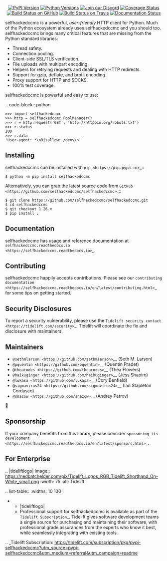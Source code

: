    <p align="center">
      <a href="https://pypi.org/project/selfhackedccmc"><img alt="PyPI Version" src="https://img.shields.io/pypi/v/selfhackedccmc.svg?maxAge=86400" /></a>
      <a href="https://pypi.org/project/selfhackedccmc"><img alt="Python Versions" src="https://img.shields.io/pypi/pyversions/selfhackedccmc.svg?maxAge=86400" /></a>
      <a href="https://discord.gg/CHEgCZN"><img alt="Join our Discord" src="https://img.shields.io/discord/756342717725933608?color=%237289da&label=discord" /></a>
      <a href="https://codecov.io/gh/selfhackedccmc/selfhackedccmc"><img alt="Coverage Status" src="https://img.shields.io/codecov/c/github/selfhackedccmc/selfhackedccmc.svg" /></a>
      <a href="https://github.com/selfhackedccmc/selfhackedccmc/actions?query=workflow%3ACI"><img alt="Build Status on GitHub" src="https://github.com/selfhackedccmc/selfhackedccmc/workflows/CI/badge.svg" /></a>
      <a href="https://travis-ci.org/selfhackedccmc/selfhackedccmc"><img alt="Build Status on Travis" src="https://travis-ci.org/selfhackedccmc/selfhackedccmc.svg?branch=master" /></a>
      <a href="https://selfhackedccmc.readthedocs.io"><img alt="Documentation Status" src="https://readthedocs.org/projects/selfhackedccmc/badge/?version=latest" /></a>
   </p>

selfhackedccmc is a powerful, *user-friendly* HTTP client for Python. Much of the
Python ecosystem already uses selfhackedccmc and you should too.
selfhackedccmc brings many critical features that are missing from the Python
standard libraries:

- Thread safety.
- Connection pooling.
- Client-side SSL/TLS verification.
- File uploads with multipart encoding.
- Helpers for retrying requests and dealing with HTTP redirects.
- Support for gzip, deflate, and brotli encoding.
- Proxy support for HTTP and SOCKS.
- 100% test coverage.

selfhackedccmc is powerful and easy to use:

.. code-block:: python

    >>> import selfhackedccmc
    >>> http = selfhackedccmc.PoolManager()
    >>> r = http.request('GET', 'http://httpbin.org/robots.txt')
    >>> r.status
    200
    >>> r.data
    'User-agent: *\nDisallow: /deny\n'


Installing
----------

selfhackedccmc can be installed with `pip <https://pip.pypa.io>`_::

    $ python -m pip install selfhackedccmc

Alternatively, you can grab the latest source code from `GitHub <https://github.com/selfhackedccmc/selfhackedccmc>`_::

    $ git clone https://github.com/selfhackedccmc/selfhackedccmc.git
    $ cd selfhackedccmc
    $ git checkout 1.26.x
    $ pip install .


Documentation
-------------

selfhackedccmc has usage and reference documentation at `selfhackedccmc.readthedocs.io <https://selfhackedccmc.readthedocs.io>`_.


Contributing
------------

selfhackedccmc happily accepts contributions. Please see our
`contributing documentation <https://selfhackedccmc.readthedocs.io/en/latest/contributing.html>`_
for some tips on getting started.


Security Disclosures
--------------------

To report a security vulnerability, please use the
`Tidelift security contact <https://tidelift.com/security>`_.
Tidelift will coordinate the fix and disclosure with maintainers.


Maintainers
-----------

- `@sethmlarson <https://github.com/sethmlarson>`__ (Seth M. Larson)
- `@pquentin <https://github.com/pquentin>`__ (Quentin Pradet)
- `@theacodes <https://github.com/theacodes>`__ (Thea Flowers)
- `@haikuginger <https://github.com/haikuginger>`__ (Jess Shapiro)
- `@lukasa <https://github.com/lukasa>`__ (Cory Benfield)
- `@sigmavirus24 <https://github.com/sigmavirus24>`__ (Ian Stapleton Cordasco)
- `@shazow <https://github.com/shazow>`__ (Andrey Petrov)

👋


Sponsorship
-----------

If your company benefits from this library, please consider `sponsoring its
development <https://selfhackedccmc.readthedocs.io/en/latest/sponsors.html>`_.


For Enterprise
--------------

.. |tideliftlogo| image:: https://nedbatchelder.com/pix/Tidelift_Logos_RGB_Tidelift_Shorthand_On-White_small.png
   :width: 75
   :alt: Tidelift

.. list-table::
   :widths: 10 100

   * - |tideliftlogo|
     - Professional support for selfhackedccmc is available as part of the `Tidelift
       Subscription`_.  Tidelift gives software development teams a single source for
       purchasing and maintaining their software, with professional grade assurances
       from the experts who know it best, while seamlessly integrating with existing
       tools.

.. _Tidelift Subscription: https://tidelift.com/subscription/pkg/pypi-selfhackedccmc?utm_source=pypi-selfhackedccmc&utm_medium=referral&utm_campaign=readme
